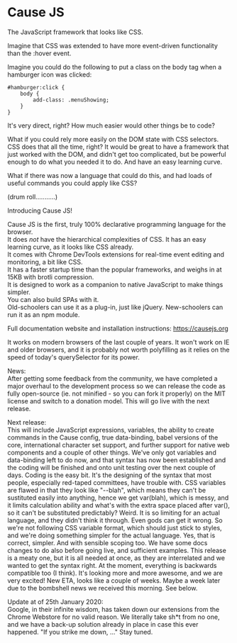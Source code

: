 # Cause JS
The JavaScript framework that looks like CSS.

Imagine that CSS was extended to have more event-driven functionality than the :hover event.

Imagine you could do the following to put a class on the body tag when a hamburger icon was clicked:

```
#hamburger:click {
    body {
        add-class: .menuShowing;
    }
}
```

It's very direct, right? How much easier would other things be to code?

What if you could rely more easily on the DOM state with CSS selectors. CSS does that all the time, right? It would be great to have a framework that just worked with the DOM, and didn't get too complicated, but be powerful enough to do what you needed it to do. And have an easy learning curve.

What if there was now a language that could do this, and had loads of useful commands you could apply like CSS?

(drum roll...........)

Introducing Cause JS!

Cause JS is the first, truly 100% declarative programming language for the browser.<br>
It does *not* have the hierarchical complexities of CSS. It has an easy learning curve, as it looks like CSS already.<br>
It comes with Chrome DevTools extensions for real-time event editing and monitoring, a bit like CSS.<br>
It has a faster startup time than the popular frameworks, and weighs in at 15KB with brotli compression.<br>
It is designed to work as a companion to native JavaScript to make things simpler.<br>
You can also build SPAs with it.<br>
Old-schoolers can use it as a plug-in, just like jQuery. New-schoolers can run it as an npm module.

Full documentation website and installation instructions:
https://causejs.org

It works on modern browsers of the last couple of years. It won't work on IE and older browsers, and it is probably not worth polyfilling as it relies on the speed of today's querySelector for its power.

News:<br>
After getting some feedback from the community, we have completed a major overhaul to the development process so we can release the code as fully open-source (ie. not minified - so you can fork it properly) on the MIT license and switch to a donation model. This will go live with the next release.

Next release:<br>
This will include JavaScript expressions, variables, the ability to create commands in the Cause config, true data-binding, babel versions of the core, international character set support, and further support for native web components and a couple of other things. We've only got variables and data-binding left to do now, and that syntax has now been established and the coding will be finished and onto unit testing over the next couple of days. Coding is the easy bit. It's the designing of the syntax that most people, especially red-taped committees, have trouble with. CSS variables are flawed in that they look like "--blah", which means they can't be sustituted easily into anything, hence we get var(blah), which is messy, and it limits calculation ability and what's with the extra space placed after var(), so it can't be substituted predictably? Weird. It is so limiting for an actual language, and they didn't think it through. Even gods can get it wrong. So we're not following CSS variable format, which should just stick to styles, and we're doing something simpler for the actual language. Yes, that is correct, simpler. And with sensible scoping too. We have some docs changes to do also before going live, and sufficient examples. This release is a meaty one, but it is all needed at once, as they are interrelated and we wanted to get the syntax right. At the moment, everything is backwards compatible too (I think). It's looking more and more awesome, and we are very excited! New ETA, looks like a couple of weeks. Maybe a week later due to the bombshell news we received this morning. See below.

Update at of 25th January 2020:<br>
Google, in their infinite wisdom, has taken down our extensions from the Chrome Webstore for no valid reason. We literally take sh\*t from no one, and we have a back-up solution already in place in case this ever happened. "If you strike me down, ..." Stay tuned.
